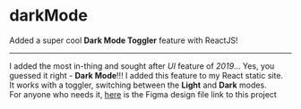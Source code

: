 # darkMode
Added a super cool **Dark Mode Toggler** feature with ReactJS!
***
I added the most in-thing and sought after *UI* feature of *2019*... Yes, you guessed it right - **Dark Mode**!!! I added this feature to my React static site.  
It works with a toggler, switching between the **Light** and **Dark** modes.   
For anyone who needs it, [here](https://www.figma.com/file/YO4sb6V4sEYzncsldwODf8/ReactFacts-Light%2FDark-Modes-(Copy)?type=design&node-id=0-1&mode=design) is the Figma design file link to this project
<br />
